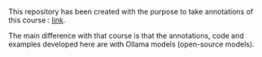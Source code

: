 This repository has been created with the purpose to take annotations of this course : [link](https://learn.activeloop.ai/courses/take/rag/multimedia/51320308-course-introduction-gen-ai-360-foundational-model-certification).

The main difference with that course is that the annotations, code and examples developed here are with Ollama models (open-source models).
